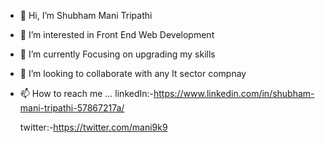 - 👋 Hi, I’m Shubham Mani Tripathi
- 👀 I’m interested in Front End Web Development
- 🌱 I’m currently Focusing on upgrading my skills
- 💞️ I’m looking to collaborate with any It sector compnay 
- 📫 How to reach me ...
    linkedIn:-https://www.linkedin.com/in/shubham-mani-tripathi-57867217a/
    
    
    
    
    
    twitter:-https://twitter.com/mani9k9

<!---
mani9k9/mani9k9 is a ✨ special ✨ repository because its `README.md` (this file) appears on your GitHub profile.
You can click the Preview link to take a look at your changes.
--->
